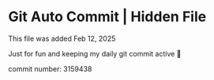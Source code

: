 # Git Auto Commit | Hidden File

This file was added Feb 12, 2025

Just for fun and keeping my daily git commit active 🤪

commit number: 3159438
